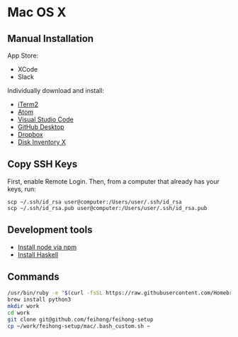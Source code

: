 # Mac OS X

## Manual Installation

App Store:

- XCode
- Slack

Individually download and install: 

- [iTerm2](https://www.iterm2.com/downloads.html)
- [Atom](https://atom.io/download/mac)
- [Visual Studio Code](https://code.visualstudio.com/download)
- [GitHub Desktop](https://desktop.github.com/)
- [Dropbox](https://www.dropbox.com/downloading?os=mac)
- [Disk Inventory X](http://www.derlien.com/downloads/index.html)

## Copy SSH Keys

First, enable Remote Login. Then, from a computer that already has your keys, run:

```
scp ~/.ssh/id_rsa user@computer:/Users/user/.ssh/id_rsa
scp ~/.ssh/id_rsa.pub user@computer:/Users/user/.ssh/id_rsa.pub
```

## Development tools

- [Install node via npm](https://github.com/feihong/node-quickstart#mac--linux)
- [Install Haskell](https://github.com/feihong/haskell-quickstart#installation)

## Commands

```bash
/usr/bin/ruby -e "$(curl -fsSL https://raw.githubusercontent.com/Homebrew/install/master/install)"
brew install python3
mkdir work
cd work
git clone git@github.com/feihong/feihong-setup
cp ~/work/feihong-setup/mac/.bash_custom.sh ~
```
